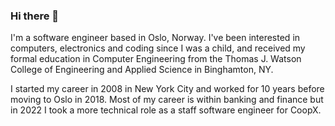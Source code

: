 ### Hi there 👋

I'm a software engineer based in Oslo, Norway. I've been interested in computers, electronics and coding since I was a child, and received my formal education in Computer Engineering from the Thomas J. Watson College of Engineering and Applied Science in Binghamton, NY.

I started my career in 2008 in New York City and worked for 10 years before moving to Oslo in 2018. Most of my career is within banking and finance but in 2022 I took a more technical role as a staff software engineer for CoopX.

<!--
**ianrobrien/ianrobrien** is a ✨ _special_ ✨ repository because its `README.md` (this file) appears on your GitHub profile.

Here are some ideas to get you started:

- 🔭 I’m currently working on ...
- 🌱 I’m currently learning ...
- 👯 I’m looking to collaborate on ...
- 🤔 I’m looking for help with ...
- 💬 Ask me about ...
- 📫 How to reach me: ...
- 😄 Pronouns: ...
- ⚡ Fun fact: ...
-->
